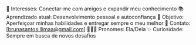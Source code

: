 💖 Interesses: Conectar-me com amigos e expandir meu conhecimento
📚 Aprendizado atual: Desenvolvimento pessoal e autoconfiança
🎯 Objetivo: Aperfeiçoar minhas habilidades e entregar sempre o meu melhor
📩 Contato: [brunasantos.llimaa@gmail.com]
💁🏽‍♀️ Pronomes: Ela/Dela
✨ Curiosidade: Sempre em busca de novos desafios

